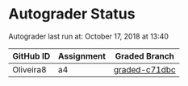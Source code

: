 # Autograder Status
Autograder last run at: October 17, 2018 at 13:40

| GitHub ID | Assignment | Graded Branch |
|-----------|------------|---------------|
| Oliveira8 | a4 | [graded-c71dbc](https://github.com/Fall2018COMP401-001/a4-Oliveira8/tree/graded-c71dbc) | 

